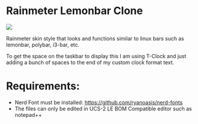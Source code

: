 # Rainmeter Lemonbar Clone

<img align="left" src="https://raw.githubusercontent.com/math0ne/windows-rainmeter-lemonbar-clone/master/shot.png">

&nbsp;

Rainmeter skin style that looks and functions similar to linux bars such as lemonbar, polybar, i3-bar, etc.

To get the space on the taskbar to display this I am using T-Clock and just adding a bunch of spaces to the end of my custom clock format text.

# Requirements:
* Nerd Font must be installed: https://github.com/ryanoasis/nerd-fonts
* The files can only be edited in UCS-2 LE BOM Compatible editor such as notepad++